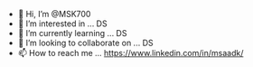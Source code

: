 - 👋 Hi, I’m @MSK700
- 👀 I’m interested in ... DS
- 🌱 I’m currently learning ... DS
- 💞️ I’m looking to collaborate on ... DS
- 📫 How to reach me ... https://www.linkedin.com/in/msaadk/

<!---
MSK700/MSK700 is a ✨ special ✨ repository because its `README.md` (this file) appears on your GitHub profile.
You can click the Preview link to take a look at your changes.
--->
